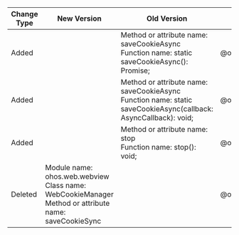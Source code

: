 | Change Type | New Version | Old Version | d.ts File |
| ---- | ------ | ------ | -------- |
|Added||Method or attribute name: saveCookieAsync<br>Function name: static saveCookieAsync(): Promise<void>;|@ohos.web.webview.d.ts|
|Added||Method or attribute name: saveCookieAsync<br>Function name: static saveCookieAsync(callback: AsyncCallback<void>): void;|@ohos.web.webview.d.ts|
|Added||Method or attribute name: stop<br>Function name: stop(): void;|@ohos.web.webview.d.ts|
|Deleted|Module name: ohos.web.webview<br>Class name: WebCookieManager<br>Method or attribute name: saveCookieSync||@ohos.web.webview.d.ts|
